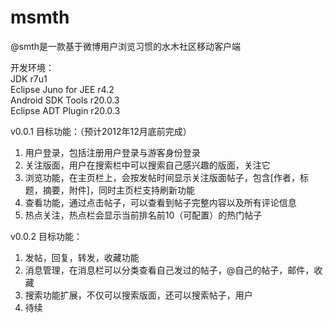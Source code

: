 msmth
=====

@smth是一款基于微博用户浏览习惯的水木社区移动客户端

开发环境：  
JDK r7u1  
Eclipse Juno for JEE r4.2   
Android SDK Tools r20.0.3   
Eclipse ADT Plugin r20.0.3  

v0.0.1 目标功能：（预计2012年12月底前完成）  

1. 用户登录，包括注册用户登录与游客身份登录  
2. 关注版面，用户在搜索栏中可以搜索自己感兴趣的版面，关注它  
3. 浏览功能，在主页栏上，会按发帖时间显示关注版面帖子，包含[作者，标题，摘要，附件]，同时主页栏支持刷新功能  
3. 查看功能，通过点击帖子，可以查看到帖子完整内容以及所有评论信息  
4. 热点关注，热点栏会显示当前排名前10（可配置）的热门帖子  

v0.0.2 目标功能：

1. 发帖，回复，转发，收藏功能  
2. 消息管理，在消息栏可以分类查看自己发过的帖子，@自己的帖子，邮件，收藏  
3. 搜索功能扩展，不仅可以搜索版面，还可以搜索帖子，用户  
4. 待续  
